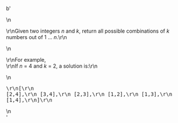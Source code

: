 b'<div class="question-description">\n<p><p>\r\nGiven two integers <i>n</i> and <i>k</i>, return all possible combinations of <i>k</i> numbers out of 1 ... <i>n</i>.\r\n</p>\n<p>\r\nFor example,<br/>\r\nIf <i>n</i> = 4 and <i>k</i> = 2, a solution is:\r\n</p>\n<pre>\r\n[\r\n  [2,4],\r\n  [3,4],\r\n  [2,3],\r\n  [1,2],\r\n  [1,3],\r\n  [1,4],\r\n]\r\n</pre></p>\n</div>'
